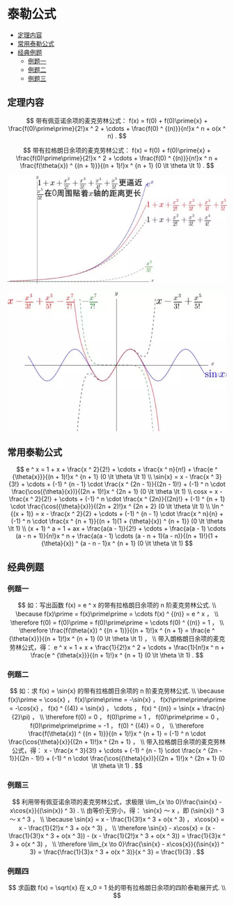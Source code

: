 # 泰勒公式

* [定理内容](#定理内容)
* [常用泰勒公式](#常用泰勒公式)
* [经典例题](#经典例题)
  * [例题一](#例题一)
  * [例题二](#例题二)
  * [例题三](#例题三)

## 定理内容

$$
带有佩亚诺余项的麦克劳林公式： f(x) = f(0) + f(0)\prime{x} + \frac{f(0)\prime\prime}{2!}x ^ 2 + \cdots + \frac{f(0) ^ {(n)}}{n!}x ^ n + o(x ^ n) .
$$

$$
带有拉格朗日余项的麦克劳林公式： f(x) = f(0) + f(0)\prime{x} + \frac{f(0)\prime\prime}{2!}x ^ 2 + \cdots + \frac{f(0) ^ {(n)}}{n!}x ^ n + \frac{f(\theta{x}) ^ {(n + 1)}}{(n + 1)!}x ^ {n + 1} (0 \lt \theta \lt 1) .
$$

![泰勒公式](泰勒公式1.png)

![泰勒公式](泰勒公式2.png)

## 常用泰勒公式

$$
e ^ x = 1 + x + \frac{x ^ 2}{2!} + \cdots + \frac{x ^ n}{n!} + \frac{e ^ {\theta{x}}}{(n + 1)!}x ^ {n + 1} (0 \lt \theta \lt 1)
\\
\sin{x} = x - \frac{x ^ 3}{3!} + \cdots + (-1) ^ {n - 1} \cdot \frac{x ^ {2n - 1}}{(2n - 1)!} + (-1) ^ n \cdot \frac{\cos({\theta}{x})}{(2n + 1)!}x ^ {2n + 1} (0 \lt \theta \lt 1)
\\
cosx = x - \frac{x ^ 2}{2!} + \cdots + (-1) ^ n \cdot \frac{x ^ {2n}}{(2n)!} + (-1) ^ {n + 1} \cdot \frac{\cos({\theta}{x})}{(2n + 2)!}x ^ {2n + 2} (0 \lt \theta \lt 1)
\\
\ln ^ {(x + 1)} = x - \frac{x ^ 2}{2} + \cdots + (-1) ^ {n - 1} \cdot \frac{x ^ n}{n} + (-1) ^ n \cdot \frac{x ^ {n + 1}}{(n + 1)(1 + {\theta}{x}) ^ {n + 1}} (0 \lt \theta \lt 1)
\\
(x + 1) ^ a = 1 + ax + \frac{a(a - 1)}{2!} + \cdots + \frac{a(a - 1) \cdots (a - n + 1)}{n!}x ^ n + \frac{a(a - 1) \cdots (a - n + 1)(a - n)}{(n + 1)!}(1 + {\theta}{x}) ^ {a - n - 1}x ^ {n + 1} (0 \lt \theta \lt 1)
$$

## 经典例题

### 例题一

$$
如：写出函数 f(x) = e ^ x 的带有拉格朗日余项的 n 阶麦克劳林公式.
\\
\because f(x)\prime = f(x)\prime\prime = \cdots f(x) ^ {(n)} = e ^ x ，
\\
\therefore f(0) = f(0)\prime = f(0)\prime\prime = \cdots f(0) ^ {(n)} = 1 ，
\\
\therefore \frac{f(\theta{x}) ^ {(n + 1)}}{(n + 1)!}x ^ {n + 1} = \frac{e ^ {\theta{x}}}{(n + 1)!}x ^ {n + 1} (0 \lt \theta \lt 1) ，
\\
带入朗格朗日余项的麦克劳林公式，得： e ^ x = 1 + x + \frac{1}{2!}x ^ 2 + \cdots + \frac{1}{n!}x ^ n + \frac{e ^ {\theta{x}}}{(n + 1)!}x ^ {n + 1} (0 \lt \theta \lt 1) .
$$

### 例题二

$$
如：求 f(x) = \sin{x} 的带有拉格朗日余项的 n 阶麦克劳林公式.
\\
\because f(x)\prime = \cos{x} ， f(x)\prime\prime = -\sin{x} ， f(x)\prime\prime\prime = -\cos{x} ， f(x) ^ {(4)} = \sin{x} ， \cdots ， f(x) ^ {(n)} = \sin(x + \frac{n}{2}\pi) ，
\\
\therefore f(0) = 0 ， f(0)\prime = 1 ， f(0)\prime\prime = 0 ， f(0)\prime\prime\prime = -1 ， f(0) ^ {(4)} = 0 ，
\\
\therefore \frac{f(\theta{x}) ^ {(n + 1)}}{(n + 1)!}x ^ {n + 1} = (-1) ^ n \cdot \frac{\cos{\theta}{x}}{(2n + 1)!}x ^ {2n + 1} ，
\\
带入拉格朗日余项的麦克劳林公式，得： x - \frac{x ^ 3}{3!} + \cdots + (-1) ^ {n - 1} \cdot \frac{x ^ {2n - 1}}{(2n - 1)!} + (-1) ^ n \cdot \frac{\cos({\theta}{x})}{(2n + 1)!}x ^ {2n + 1} (0 \lt \theta \lt 1) .
$$

### 例题三

$$
利用带有佩亚诺余项的麦克劳林公式，求极限 \lim_{x \to 0}\frac{\sin{x} - x\cos{x}}{(\sin{x}) ^ 3} .
\\
由等价无穷小，得： \sin{x} ～ x ，即 (\sin{x}) ^ 3 ～ x ^ 3 ，
\\
\because \sin{x} = x - \frac{1}{3!}x ^ 3 + o(x ^ 3) ， x\cos{x} = x - \frac{1}{2!}x ^ 3 + o(x ^ 3) ，
\\
\therefore \sin{x} - x\cos{x} = (x - \frac{1}{3!}x ^ 3 + o(x ^ 3)) - (x - \frac{1}{2!}x ^ 3 + o(x ^ 3)) = \frac{1}{3}x ^ 3 + o(x ^ 3) ，
\\
\therefore \lim_{x \to 0}\frac{\sin{x} - x\cos{x}}{(\sin{x}) ^ 3} = \frac{\frac{1}{3}x ^ 3 + o(x ^ 3)}{x ^ 3} = \frac{1}{3} .
$$

### 例题四

$$
求函数 f(x) = \sqrt{x} 在 x_0 = 1 处的带有拉格朗日余项的四阶泰勒展开式.
\\
$$

